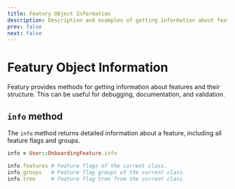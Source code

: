 ```yaml
---
title: Featury Object Information
description: Description and examples of getting information about features in Featury
prev: false
next: false
---
```


# Featury Object Information

Featury provides methods for getting information about features and their structure. This can be useful for debugging, documentation, and validation.

## `info` method

The `info` method returns detailed information about a feature, including all feature flags and groups.

```ruby [Example]
info = User::OnboardingFeature.info
```

```ruby
info.features # Feature flags of the current class.
info.groups   # Feature flag groups of the current class.
info.tree     # Feature flag tree from the current class.
```
